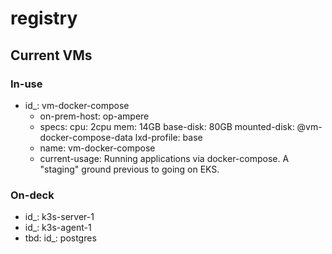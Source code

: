 # registry

## Current VMs

### In-use

- id_: vm-docker-compose
    - on-prem-host: op-ampere
    - specs:
        cpu: 2cpu
        mem: 14GB
        base-disk: 80GB
        mounted-disk: @vm-docker-compose-data
        lxd-profile: base
    - name: vm-docker-compose
    - current-usage: Running applications via docker-compose. A "staging"
      ground previous to going on EKS.

### On-deck

- id_: k3s-server-1
- id_: k3s-agent-1
- tbd: id_: postgres
